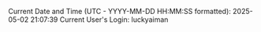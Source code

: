 Current Date and Time (UTC - YYYY-MM-DD HH:MM:SS formatted): 2025-05-02 21:07:39
Current User's Login: luckyaiman

